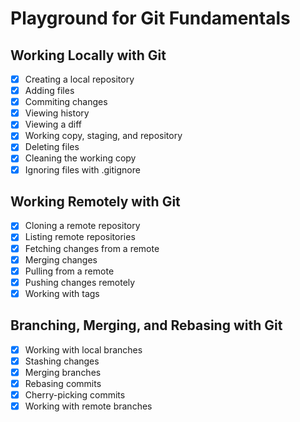 # Playground for Git Fundamentals

## Working Locally with Git
- [x] Creating a local repository
- [x] Adding files
- [x] Commiting changes
- [x] Viewing history
- [x] Viewing a diff
- [x] Working copy, staging, and repository
- [x] Deleting files
- [x] Cleaning the working copy
- [x] Ignoring files with .gitignore

## Working Remotely with Git

- [x] Cloning a remote repository
- [x] Listing remote repositories
- [x] Fetching changes from a remote
- [x] Merging changes
- [x] Pulling from a remote
- [x] Pushing changes remotely
- [x] Working with tags

## Branching, Merging, and Rebasing with Git

- [x] Working with local branches
- [x] Stashing changes
- [x] Merging branches
- [x] Rebasing commits
- [x] Cherry-picking commits
- [x] Working with remote branches